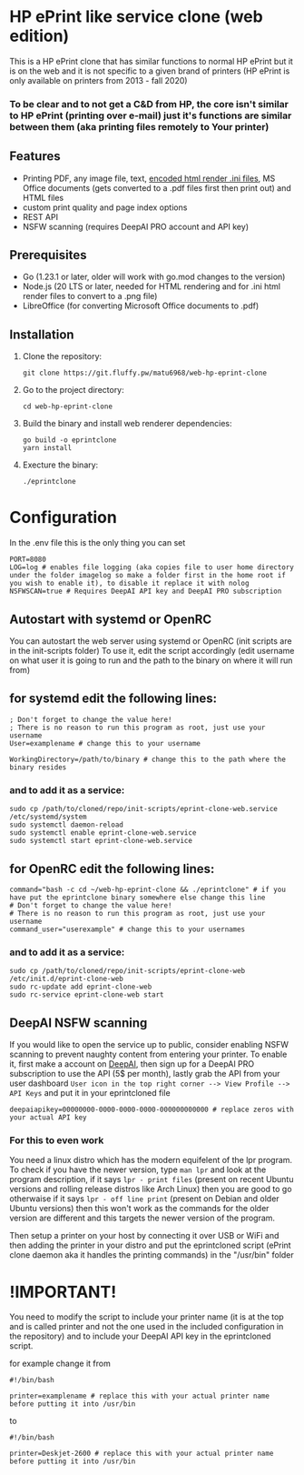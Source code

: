 # HP ePrint like service clone (web edition) 

This is a HP ePrint clone that has similar functions to normal HP ePrint but it is on the web and it is not specific to a given brand of printers (HP ePrint is only available on printers from 2013 - fall 2020)

### To be clear and to not get a C&D from HP, the core isn't similar to HP ePrint (printing over e-mail) just it's functions are similar between them (aka printing files remotely to Your printer)

## Features
- Printing PDF, any image file, text, [encoded html render .ini files](https://git.fluffy.pw/matu6968/web-hp-eprint-clone/wiki/Encoded-.ini-files-that-prints-out-a-url), MS Office documents (gets converted to a .pdf files first then print out) and HTML files
- custom print quality  and page index options
- REST API
- NSFW scanning (requires DeepAI PRO account and API key)

## Prerequisites

- Go (1.23.1 or later, older will work with go.mod changes to the version)
- Node.js (20 LTS or later, needed for HTML rendering and for .ini html render files to convert to a .png file)
- LibreOffice (for converting Microsoft Office documents to .pdf)

## Installation

1. Clone the repository:
   ```
   git clone https://git.fluffy.pw/matu6968/web-hp-eprint-clone
   ```

2. Go to the project directory:
   ```
   cd web-hp-eprint-clone
   ```

3. Build the binary and install web renderer dependencies:
   ```
   go build -o eprintclone
   yarn install
   ```
   
4. Execture the binary:
   ```
   ./eprintclone
   ```

# Configuration

In the .env file this is the only thing you can set

```
PORT=8080
LOG=log # enables file logging (aka copies file to user home directory under the folder imagelog so make a folder first in the home root if you wish to enable it), to disable it replace it with nolog
NSFWSCAN=true # Requires DeepAI API key and DeepAI PRO subscription
```
## Autostart with systemd or OpenRC

You can autostart the web server using systemd or OpenRC (init scripts are in the init-scripts folder)
To use it, edit the script accordingly (edit username on what user it is going to run and the path to the binary on where it will run from)

## for systemd edit the following lines:

```
; Don't forget to change the value here!
; There is no reason to run this program as root, just use your username
User=examplename # change this to your username

WorkingDirectory=/path/to/binary # change this to the path where the binary resides
```
### and to add it as a service:

```
sudo cp /path/to/cloned/repo/init-scripts/eprint-clone-web.service /etc/systemd/system
sudo systemctl daemon-reload
sudo systemctl enable eprint-clone-web.service
sudo systemctl start eprint-clone-web.service
```

## for OpenRC edit the following lines:

```
command="bash -c cd ~/web-hp-eprint-clone && ./eprintclone" # if you have put the eprintclone binary somewhere else change this line
# Don't forget to change the value here!
# There is no reason to run this program as root, just use your username
command_user="userexample" # change this to your usernames
```

### and to add it as a service:

```
sudo cp /path/to/cloned/repo/init-scripts/eprint-clone-web /etc/init.d/eprint-clone-web
sudo rc-update add eprint-clone-web
sudo rc-service eprint-clone-web start
``` 
## DeepAI NSFW scanning

If you would like to open the service up to public, consider enabling NSFW scanning to prevent naughty content from entering your printer.
To enable it, first make a account on [DeepAI](https://deepai.org), then sign up for a DeepAI PRO subscription to use the API (5$ per month), lastly grab the API from your user dashboard
`User icon in the top right corner --> View Profile --> API Keys` 
and put it in your eprintcloned file

```
deepaiapikey=00000000-0000-0000-0000-000000000000 # replace zeros with your actual API key
```

### For this to even work
You need a linux distro which has the modern equifelent of the lpr program. To check if you have the newer version, type `man lpr` and look at the program description, if it says `lpr - print files` (present on recent Ubuntu versions and rolling release distros like Arch Linux) then you are good to go otherwaise if it says `lpr - off line print` (present on Debian and older Ubuntu versions) then this won't work as the commands for the older version are different and this targets the newer version of the program.


Then setup a printer on your host by connecting it over USB or WiFi and then adding the printer in your distro
and put the eprintcloned script (ePrint clone daemon aka it handles the printing commands) in the "/usr/bin" folder 

# !IMPORTANT! 

You need to modify the script to include your printer name (it is at the top and is called printer and not the one used in the included configuration in the repository) and to include your 
DeepAI API key in the eprintcloned script.

for example change it from
```
#!/bin/bash

printer=examplename # replace this with your actual printer name before putting it into /usr/bin

```
to
```
#!/bin/bash

printer=Deskjet-2600 # replace this with your actual printer name before putting it into /usr/bin
```

